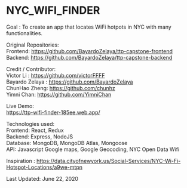 # NYC_WIFI_FINDER
Goal : To create an app that locates WiFi hotpots in NYC with many functionalities.



Original Repositories:\
                      Frontend: https://github.com/BayardoZelaya/ttp-capstone-frontend \
                      Backend:  https://github.com/BayardoZelaya/ttp-capstone-backend




Credit / Contributor: \
                      Victor Li : https://github.com/victorFFFF \
                      Bayardo Zelaya : https://github.com/BayardoZelaya \
                      ChunHao Zheng: https://github.com/chunhz \
                      Yimni Chan: https://github.com/YimniChan 
                      
                      
                      
Live Demo: \
                     https://ttp-wifi-finder-185ee.web.app/



            
                      
Technologies used: \
                     Frontend:  React, Redux \
                     Backend:   Express, NodeJS \
                     Database:  MongoDB, MongoDB Atlas, Mongoose \
                     API:       Javascript Google maps, Google Geocoding, NYC Open Data Wifi
                     
                     
                    
                    
Inspiration : https://data.cityofnewyork.us/Social-Services/NYC-Wi-Fi-Hotspot-Locations/a9we-mtpn
                    
                   
Last Updated:        June 22, 2020                 
                      
                      
                      
